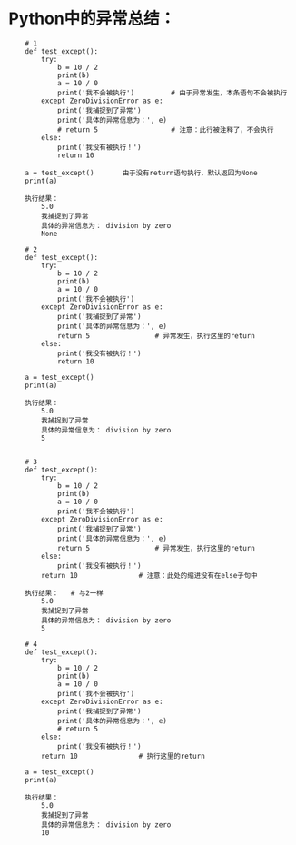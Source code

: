 # Python中的异常总结：

		# 1
		def test_except():
		    try:
		        b = 10 / 2
		        print(b)
		        a = 10 / 0
		        print('我不会被执行')			# 由于异常发生，本条语句不会被执行
		    except ZeroDivisionError as e:
		        print('我捕捉到了异常')
		        print('具体的异常信息为：', e)
		        # return 5					# 注意：此行被注释了，不会执行
		    else:
		        print('我没有被执行！')
		        return 10
		
		a = test_except()		由于没有return语句执行，默认返回为None
		print(a)
		
		执行结果：
			5.0
			我捕捉到了异常
			具体的异常信息为： division by zero
			None
			
		# 2
		def test_except():
		    try:
		        b = 10 / 2
		        print(b)
		        a = 10 / 0
		        print('我不会被执行')
		    except ZeroDivisionError as e:
		        print('我捕捉到了异常')
		        print('具体的异常信息为：', e)
		        return 5				# 异常发生，执行这里的return				
		    else:
		        print('我没有被执行！')
		        return 10			
		
		a = test_except()
		print(a)

		执行结果：
			5.0
			我捕捉到了异常
			具体的异常信息为： division by zero
			5


		# 3
		def test_except():
		    try:
		        b = 10 / 2
		        print(b)
		        a = 10 / 0
		        print('我不会被执行')
		    except ZeroDivisionError as e:
		        print('我捕捉到了异常')
		        print('具体的异常信息为：', e)
		        return 5				# 异常发生，执行这里的return
		    else:
		        print('我没有被执行！')
		    return 10				# 注意：此处的缩进没有在else子句中

		执行结果：	# 与2一样
			5.0
			我捕捉到了异常
			具体的异常信息为： division by zero
			5

		# 4
		def test_except():
		    try:
		        b = 10 / 2
		        print(b)
		        a = 10 / 0
		        print('我不会被执行')
		    except ZeroDivisionError as e:
		        print('我捕捉到了异常')
		        print('具体的异常信息为：', e)
		        # return 5
		    else:
		        print('我没有被执行！')
		    return 10				# 执行这里的return
		
		a = test_except()
		print(a)

		执行结果：
			5.0
			我捕捉到了异常
			具体的异常信息为： division by zero
			10